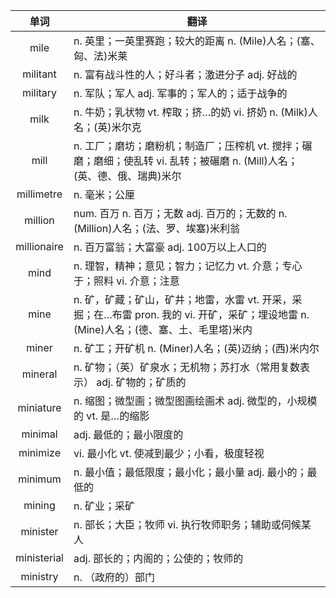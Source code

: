 |单词|翻译  |
|:--:|--| 
|	mile  		|		n. 英里；一英里赛跑；较大的距离 n. (Mile)人名；(塞、匈、法)米莱	|		
|	militant  		|		n. 富有战斗性的人；好斗者；激进分子 adj. 好战的	|		
|	military  		|		n. 军队；军人 adj. 军事的；军人的；适于战争的	|		
|	milk  		|		n. 牛奶；乳状物 vt. 榨取；挤…的奶 vi. 挤奶 n. (Milk)人名；(英)米尔克	|		
|	mill  		|		n. 工厂；磨坊；磨粉机；制造厂；压榨机 vt. 搅拌；碾磨；磨细；使乱转 vi. 乱转；被碾磨 n. (Mill)人名；(英、德、俄、瑞典)米尔	|		
|	millimetre  		|		n. 毫米；公厘	|		
|	million  		|		num. 百万 n. 百万；无数 adj. 百万的；无数的 n. (Million)人名；(法、罗、埃塞)米利翁	|		
|	millionaire  		|		n. 百万富翁；大富豪 adj. 100万以上人口的	|		
|	mind  		|		n. 理智，精神；意见；智力；记忆力 vt. 介意；专心于；照料 vi. 介意；注意	|		
|	mine  		|		n. 矿，矿藏；矿山，矿井；地雷，水雷 vt. 开采，采掘；在…布雷 pron. 我的 vi. 开矿，采矿；埋设地雷 n. (Mine)人名；(德、塞、土、毛里塔)米内	|		
|	miner  		|		n. 矿工；开矿机 n. (Miner)人名；(英)迈纳；(西)米内尔	|		
|	mineral  		|		n. 矿物；（英）矿泉水；无机物；苏打水（常用复数表示） adj. 矿物的；矿质的	|		
|	miniature  		|		n. 缩图；微型画；微型图画绘画术 adj. 微型的，小规模的 vt. 是…的缩影	|		
|	minimal  		|		adj. 最低的；最小限度的	|		
|	minimize  		|		vi. 最小化 vt. 使减到最少；小看，极度轻视	|		
|	minimum  		|		n. 最小值；最低限度；最小化；最小量 adj. 最小的；最低的	|		
|	mining  		|		n. 矿业；采矿	|		
|	minister  		|		n. 部长；大臣；牧师 vi. 执行牧师职务；辅助或伺候某人	|		
|	ministerial  		|		adj. 部长的；内阁的；公使的；牧师的	|		
|	ministry  		|		n. （政府的）部门	|		

